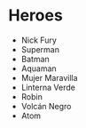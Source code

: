 # Heroes

* Nick Fury
* Superman
* Batman
* Aquaman
* Mujer Maravilla
* Linterna Verde
* Robin
* Volcán Negro
* Atom
